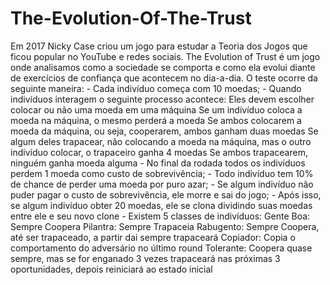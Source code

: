 # The-Evolution-Of-The-Trust
    
   Em 2017 Nicky Case criou um jogo para estudar a Teoria dos Jogos que ficou popular no YouTube e redes sociais. The Evolution of Trust é um jogo onde analisamos
como a sociedade se comporta e como ela evolui diante de exercícios de confiança que acontecem no dia-a-dia. O teste ocorre da seguinte maneira:
    - Cada indivíduo começa com 10 moedas;
    - Quando indivíduos interagem o seguinte processo acontece:
        Eles devem escolher colocar ou não uma moeda em uma máquina
        Se um indivíduo coloca a moeda na máquina, o mesmo perderá a moeda
        Se ambos colocarem a moeda da máquina, ou seja, cooperarem, ambos ganham duas moedas
        Se algum deles trapacear, não colocando a moeda na máquina, mas o outro indivíduo colocar, o trapaceiro ganha 4 moedas
        Se ambos trapacearem, ninguém ganha moeda alguma
    - No final da rodada todos os indivíduos perdem 1 moeda como custo de sobrevivência;
    - Todo indivíduo tem 10% de chance de perder uma moeda por puro azar;
    - Se algum indivíduo não puder pagar o custo de sobrevivência, ele morre e sai do jogo;
    - Após isso, se algum indivíduo obter 20 moedas, ele se clona dividindo suas moedas entre ele e seu novo clone
    - Existem 5 classes de indivíduos:
        Gente Boa: Sempre Coopera
        Pilantra: Sempre Trapaceia
        Rabugento: Sempre Coopera, até ser trapaceado, a partir dai sempre trapaceará
        Copiador: Copia o comportamento do adversário no último round
        Tolerante: Coopera quase sempre, mas se for enganado 3 vezes trapaceará nas próximas 3 oportunidades, depois reiniciará ao estado inicial
